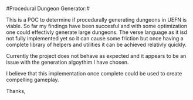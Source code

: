 #Procedural Dungeon Generator:#

This is a POC to determine if procedurally generating dungeons in UEFN is viable. So far my findings have been succesful and with some optimization one could effectivly generate large dungeons. The verse language as it isd not fully implemented yet so it can cause 
some friction but once having a complete library of helpers and utilities it can be achieved relativly quickly.

Currently the project does not behave as expected and it appears to be an issue with the generation algoythim I have chosen.

I believe that this implementation once complete could be used to create compelling gameplay.

Thanks,
